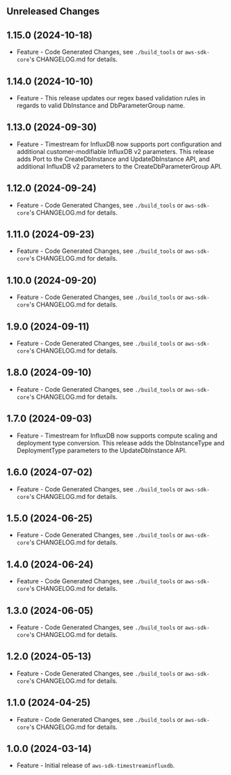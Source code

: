 Unreleased Changes
------------------

1.15.0 (2024-10-18)
------------------

* Feature - Code Generated Changes, see `./build_tools` or `aws-sdk-core`'s CHANGELOG.md for details.

1.14.0 (2024-10-10)
------------------

* Feature - This release updates our regex based validation rules in regards to valid DbInstance and DbParameterGroup name.

1.13.0 (2024-09-30)
------------------

* Feature - Timestream for InfluxDB now supports port configuration and additional customer-modifiable InfluxDB v2 parameters. This release adds Port to the CreateDbInstance and UpdateDbInstance API, and additional InfluxDB v2 parameters to the CreateDbParameterGroup API.

1.12.0 (2024-09-24)
------------------

* Feature - Code Generated Changes, see `./build_tools` or `aws-sdk-core`'s CHANGELOG.md for details.

1.11.0 (2024-09-23)
------------------

* Feature - Code Generated Changes, see `./build_tools` or `aws-sdk-core`'s CHANGELOG.md for details.

1.10.0 (2024-09-20)
------------------

* Feature - Code Generated Changes, see `./build_tools` or `aws-sdk-core`'s CHANGELOG.md for details.

1.9.0 (2024-09-11)
------------------

* Feature - Code Generated Changes, see `./build_tools` or `aws-sdk-core`'s CHANGELOG.md for details.

1.8.0 (2024-09-10)
------------------

* Feature - Code Generated Changes, see `./build_tools` or `aws-sdk-core`'s CHANGELOG.md for details.

1.7.0 (2024-09-03)
------------------

* Feature - Timestream for InfluxDB now supports compute scaling and deployment type conversion. This release adds the DbInstanceType and DeploymentType parameters to the UpdateDbInstance API.

1.6.0 (2024-07-02)
------------------

* Feature - Code Generated Changes, see `./build_tools` or `aws-sdk-core`'s CHANGELOG.md for details.

1.5.0 (2024-06-25)
------------------

* Feature - Code Generated Changes, see `./build_tools` or `aws-sdk-core`'s CHANGELOG.md for details.

1.4.0 (2024-06-24)
------------------

* Feature - Code Generated Changes, see `./build_tools` or `aws-sdk-core`'s CHANGELOG.md for details.

1.3.0 (2024-06-05)
------------------

* Feature - Code Generated Changes, see `./build_tools` or `aws-sdk-core`'s CHANGELOG.md for details.

1.2.0 (2024-05-13)
------------------

* Feature - Code Generated Changes, see `./build_tools` or `aws-sdk-core`'s CHANGELOG.md for details.

1.1.0 (2024-04-25)
------------------

* Feature - Code Generated Changes, see `./build_tools` or `aws-sdk-core`'s CHANGELOG.md for details.

1.0.0 (2024-03-14)
------------------

* Feature - Initial release of `aws-sdk-timestreaminfluxdb`.

